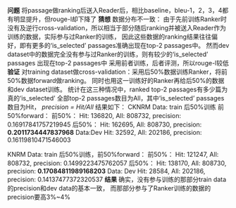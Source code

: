 **问题**
将passage做ranking后送入Reader后，相比baseline，bleu-1，2，3，4都有明显提升，但rouge-l却下降了
**猜想**
数据分布不一致：
由于先前训练Ranker时没有及逆行cross-validation，所以相当于部分随后ranking并被送入Reader作为训练的数据，实际参与过Ranker的训练，
因此这些数据的ranking结果往往偏好，即有更多的‘is_selected’ passages准确出现在top-2 passages中。
然而dev dataset中的数据完全没有参与过Ranker的训练，则有较少的‘is_selected’ passages 出现在top-2 passages中
采用前者训练，后者评测，所以rouge-l较低
**验证**
对training dataset做cross-validation：采用后50%数据训练Ranker，将前50%数据forward做ranking。
同时也用这一训练好的Ranker再给后50%的数据和dev dataset训练。
统计在这三种情况中，ranked top-2 passages有多少篇为真的‘is_selected’
全部top-2 passages数目为All，其中‘is_selected’ passages数目为Hit，
*precision = Hit/All*
结果如下：
CKNRM
Data: train
后50%训练 前50%forward：
前50%：
Hit: 136820, All: 808732, precision: 0.16917841757219945
后50%：
Hit: 162695, All: 808730, precision: **0.2011734447837968**
Data:Dev
Hit: 32592, All: 202186, precision: 0.16119810471546003

KNRM
Data: train
后50%训练，前50%forward：
前50%：
Hit: 121247, All: 808732, precision: 0.1499223475762057
后50%：
Hit: 138170, All: 808730, precision: **0.17084811989168203**
Data: Dev
Hit: 28584, All: 202186, precision: 0.14137477372320537
**结果**
确实，没有参与训练的那部分train data的precision和dev data的基本一致，
而那部分参与了Ranker训练的数据的precision要高3%~4%
